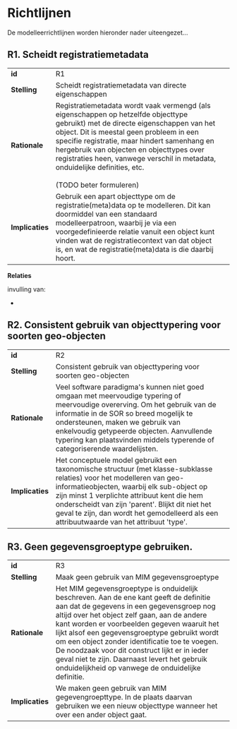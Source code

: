 # Richtlijnen

De modelleerrichtlijnen worden hieronder nader uiteengezet...

<!-- 
## **R1**. Elk informatiemodelelement verbinden aan een begrip

| | | |
|-|-|-|
| **id** | R1 |
| **Stelling** | Elk informatiemodelelement moet verbonden zijn met een begrip in het SOR begrippenkader |
| **Rationale** | Om samenhang te kunnen realiseren is het van belang dat begrijpt waar een informatieobject over gaat. Het is belangrijk om het soort onderwerp, gerepresenteerd door een objecttype, duidelijk te definiëren in de vorm van een begrip. Dit maat dat anderen kunnen begrijpen over wat voor soort objecten een obejcttype gaat. Hetzelfde geldt voor de kenmerken van het objecttype. vindbaar maken. |
| **Implicaties** | Ieder modelelement moet verwijzen naar een begrip in het begrippenkader. |

**Relaties**

invulling van:
* TODO - principe nodig

* MIM?

**Voorbeelden**
TODO  -->
## **R1**. Scheidt registratiemetadata

| | | |
|-|-|-|
| **id** | R1 |
| **Stelling** | Scheidt registratiemetadata van directe eigenschappen |
| **Rationale** | Registratiemetadata wordt vaak vermengd (als eigenschappen op hetzelfde objecttype gebruikt) met de directe eigenschappen van het object. Dit is meestal geen probleem in een specifie registratie, maar hindert samenhang en hergebruik van objecten en objecttypes over registraties heen, vanwege verschil in metadata, onduidelijke definities, etc.<br><br>(TODO beter formuleren)|
| **Implicaties** | Gebruik een apart objecttype om de registratie(meta)data op te modelleren. Dit kan doormiddel van een standaard modelleerpatroon, waarbij je via een voorgedefinieerde relatie vanuit een object kunt vinden wat de registratiecontext van dat object is, en wat de registratie(meta)data is die daarbij hoort. |

**Relaties**

invulling van:
* [](#p3-alleen-directe-eigenschappen)

## **R2**. Consistent gebruik van objecttypering voor soorten geo-objecten

| | | |
|-|-|-|
| **id** | R2 |
| **Stelling** | Consistent gebruik van objecttypering voor soorten geo-objecten |
| **Rationale** | Veel software paradigma's kunnen niet goed omgaan met meervoudige typering of meervoudige overerving. Om het gebruik van de informatie in de SOR so breed mogelijk te ondersteunen, maken we gebruik van enkelvoudig getypeerde objecten. Aanvullende typering kan plaatsvinden middels typerende of categoriserende waardelijsten. |
| **Implicaties** | Het conceptuele model gebruikt een taxonomische structuur (met klasse-subklasse relaties) voor het modelleren van geo-informatieobjecten, waarbij elk sub-object op zijn minst 1 verplichte attribuut kent die hem onderscheidt van zijn 'parent'. Blijkt dit niet het geval te zijn, dan wordt het gemodelleerd als een attribuutwaarde van het attribuut 'type'. |

## **R3**. Geen gegevensgroeptype gebruiken.

| | | |
|-|-|-|
| **id** | R3 |
| **Stelling** | Maak geen gebruik van MIM gegevensgroeptype |
| **Rationale** | Het MIM gegevensgroeptype is onduidelijk beschreven. Aan de ene kant geeft de definitie aan dat de gegevens in een gegevensgroep nog altijd over het object zelf gaan, aan de andere kant worden er voorbeelden gegeven waaruit het lijkt alsof een gegevensgroeptype gebruikt wordt om een object zonder identificatie toe te voegen. De noodzaak voor dit construct lijkt er in ieder geval niet te zijn. Daarnaast levert het gebruik onduidelijkheid op vanwege de onduidelijke definitie. |
| **Implicaties** | We maken geen gebruik van MIM gegevengroepttype. In de plaats daarvan gebruiken we een nieuw objecttype wanneer het over een ander object gaat. |

<!-- **Relaties**

**Voorbeelden**
TODO  -->

<!-- ## **RX**. Beperk het gebruik van abstracte constructen die interoperabiliteit in de weg kunnen staan

Gekeken moet worden of bepaalde modelleerconstructen niet een belemmering vormen voor de technische implementaties van het model, aangezien dit gevolgen kan hebben voor het uitwisselen van informatie. -->